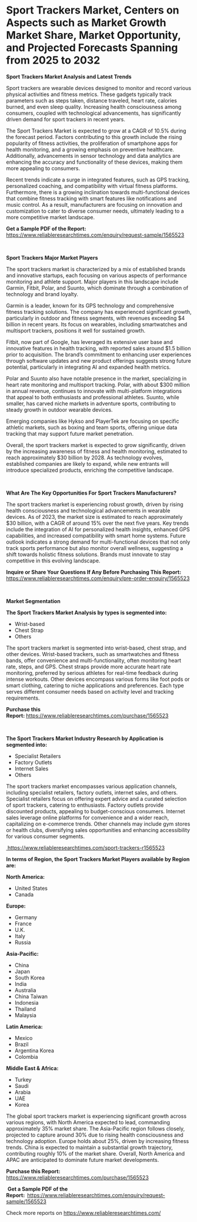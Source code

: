 <p><h1>Sport Trackers Market, Centers on Aspects such as Market Growth Market Share, Market Opportunity, and Projected Forecasts Spanning from 2025 to 2032</h1></p><p><strong>Sport Trackers Market Analysis and Latest Trends</strong></p>
<p><p>Sport trackers are wearable devices designed to monitor and record various physical activities and fitness metrics. These gadgets typically track parameters such as steps taken, distance traveled, heart rate, calories burned, and even sleep quality. Increasing health consciousness among consumers, coupled with technological advancements, has significantly driven demand for sport trackers in recent years.</p><p>The Sport Trackers Market is expected to grow at a CAGR of 10.5% during the forecast period. Factors contributing to this growth include the rising popularity of fitness activities, the proliferation of smartphone apps for health monitoring, and a growing emphasis on preventive healthcare. Additionally, advancements in sensor technology and data analytics are enhancing the accuracy and functionality of these devices, making them more appealing to consumers.</p><p>Recent trends indicate a surge in integrated features, such as GPS tracking, personalized coaching, and compatibility with virtual fitness platforms. Furthermore, there is a growing inclination towards multi-functional devices that combine fitness tracking with smart features like notifications and music control. As a result, manufacturers are focusing on innovation and customization to cater to diverse consumer needs, ultimately leading to a more competitive market landscape.</p></p>
<p><strong>Get a Sample PDF of the Report:&nbsp;</strong> <a href="https://www.reliableresearchtimes.com/enquiry/request-sample/1565523?utm_campaign=2183&utm_medium=2&utm_source=Github&utm_content=ia&utm_term=05022025&utm_id=sport-trackers">https://www.reliableresearchtimes.com/enquiry/request-sample/1565523</a></p>
<p>&nbsp;</p>
<p><strong>Sport Trackers Major Market Players</strong></p>
<p><p>The sport trackers market is characterized by a mix of established brands and innovative startups, each focusing on various aspects of performance monitoring and athlete support. Major players in this landscape include Garmin, Fitbit, Polar, and Suunto, which dominate through a combination of technology and brand loyalty.</p><p>Garmin is a leader, known for its GPS technology and comprehensive fitness tracking solutions. The company has experienced significant growth, particularly in outdoor and fitness segments, with revenues exceeding $4 billion in recent years. Its focus on wearables, including smartwatches and multisport trackers, positions it well for sustained growth.</p><p>Fitbit, now part of Google, has leveraged its extensive user base and innovative features in health tracking, with reported sales around $1.5 billion prior to acquisition. The brand’s commitment to enhancing user experiences through software updates and new product offerings suggests strong future potential, particularly in integrating AI and expanded health metrics.</p><p>Polar and Suunto also have notable presence in the market, specializing in heart rate monitoring and multisport tracking. Polar, with about $300 million in annual revenue, continues to innovate with multi-platform integrations that appeal to both enthusiasts and professional athletes. Suunto, while smaller, has carved niche markets in adventure sports, contributing to steady growth in outdoor wearable devices.</p><p>Emerging companies like Hykso and PlayerTek are focusing on specific athletic markets, such as boxing and team sports, offering unique data tracking that may support future market penetration.</p><p>Overall, the sport trackers market is expected to grow significantly, driven by the increasing awareness of fitness and health monitoring, estimated to reach approximately $30 billion by 2028. As technology evolves, established companies are likely to expand, while new entrants will introduce specialized products, enriching the competitive landscape.</p></p>
<p>&nbsp;</p>
<p><strong>What Are The Key Opportunities For Sport Trackers Manufacturers?</strong></p>
<p><p>The sport trackers market is experiencing robust growth, driven by rising health consciousness and technological advancements in wearable devices. As of 2023, the market size is estimated to reach approximately $30 billion, with a CAGR of around 15% over the next five years. Key trends include the integration of AI for personalized health insights, enhanced GPS capabilities, and increased compatibility with smart home systems. Future outlook indicates a strong demand for multi-functional devices that not only track sports performance but also monitor overall wellness, suggesting a shift towards holistic fitness solutions. Brands must innovate to stay competitive in this evolving landscape.</p></p>
<p><strong>Inquire or Share Your Questions If Any Before Purchasing This Report:</strong> <a href="https://www.reliableresearchtimes.com/enquiry/pre-order-enquiry/1565523?utm_campaign=2183&utm_medium=2&utm_source=Github&utm_content=ia&utm_term=05022025&utm_id=sport-trackers">https://www.reliableresearchtimes.com/enquiry/pre-order-enquiry/1565523</a></p>
<p>&nbsp;</p>
<p><strong>Market Segmentation</strong></p>
<p><strong>The Sport Trackers Market Analysis by types is segmented into:</strong></p>
<p><ul><li>Wrist-based</li><li>Chest Strap</li><li>Others</li></ul></p>
<p><p>The sport trackers market is segmented into wrist-based, chest strap, and other devices. Wrist-based trackers, such as smartwatches and fitness bands, offer convenience and multi-functionality, often monitoring heart rate, steps, and GPS. Chest straps provide more accurate heart rate monitoring, preferred by serious athletes for real-time feedback during intense workouts. Other devices encompass various forms like foot pods or smart clothing, catering to niche applications and preferences. Each type serves different consumer needs based on activity level and tracking requirements.</p></p>
<p><strong>Purchase this Report:&nbsp;</strong><a href="https://www.reliableresearchtimes.com/purchase/1565523?utm_campaign=2183&utm_medium=2&utm_source=Github&utm_content=ia&utm_term=05022025&utm_id=sport-trackers">https://www.reliableresearchtimes.com/purchase/1565523</a></p>
<p>&nbsp;</p>
<p><strong>The Sport Trackers Market Industry Research by Application is segmented into:</strong></p>
<p><ul><li>Specialist Retailers</li><li>Factory Outlets</li><li>Internet Sales</li><li>Others</li></ul></p>
<p><p>The sport trackers market encompasses various application channels, including specialist retailers, factory outlets, internet sales, and others. Specialist retailers focus on offering expert advice and a curated selection of sport trackers, catering to enthusiasts. Factory outlets provide discounted products, appealing to budget-conscious consumers. Internet sales leverage online platforms for convenience and a wider reach, capitalizing on e-commerce trends. Other channels may include gym stores or health clubs, diversifying sales opportunities and enhancing accessibility for various consumer segments.</p></p>
<p><a href="https://www.reliableresearchtimes.com/sport-trackers-r1565523?utm_campaign=2183&utm_medium=2&utm_source=Github&utm_content=ia&utm_term=05022025&utm_id=sport-trackers">&nbsp;https://www.reliableresearchtimes.com/sport-trackers-r1565523</a></p>
<p><strong>In terms of Region, the Sport Trackers Market Players available by Region are:</strong></p>
<p>
    <p> <strong> North America: </strong>
        <ul>
            <li>United States</li>
            <li>Canada</li>
        </ul>
        </p> 
    <p> <strong> Europe: </strong>
        <ul>
            <li>Germany</li>
            <li>France</li>
            <li>U.K.</li>
            <li>Italy</li>
            <li>Russia</li>
        </ul>
        </p> 
    <p> <strong> Asia-Pacific: </strong>
        <ul>
            <li>China</li>
            <li>Japan</li>
            <li>South Korea</li>
            <li>India</li>
            <li>Australia</li>
            <li>China Taiwan</li>
            <li>Indonesia</li>
            <li>Thailand</li>
            <li>Malaysia</li>
        </ul>
        </p> 
    <p> <strong> Latin America: </strong>
        <ul>
            <li>Mexico</li>
            <li>Brazil</li>
            <li>Argentina Korea</li>
            <li>Colombia</li>
        </ul>
        </p> 
    <p> <strong> Middle East & Africa: </strong>
        <ul>
            <li>Turkey</li>
            <li>Saudi</li>
            <li>Arabia</li>
            <li>UAE</li>
            <li>Korea</li>
        </ul>
    </p>
    </p>
<p><p>The global sport trackers market is experiencing significant growth across various regions, with North America expected to lead, commanding approximately 35% market share. The Asia-Pacific region follows closely, projected to capture around 30% due to rising health consciousness and technology adoption. Europe holds about 25%, driven by increasing fitness trends. China is expected to maintain a substantial growth trajectory, contributing roughly 10% of the market share. Overall, North America and APAC are anticipated to dominate future market developments.</p></p>
<p><strong>Purchase this Report: </strong><a href="https://www.reliableresearchtimes.com/purchase/1565523?utm_campaign=2183&utm_medium=2&utm_source=Github&utm_content=ia&utm_term=05022025&utm_id=sport-trackers">https://www.reliableresearchtimes.com/purchase/1565523</a></p>
<p>&nbsp;<strong>Get a Sample PDF of the Report:&nbsp;&nbsp;</strong><a href="https://www.reliableresearchtimes.com/enquiry/request-sample/1565523?utm_campaign=2183&utm_medium=2&utm_source=Github&utm_content=ia&utm_term=05022025&utm_id=sport-trackers">https://www.reliableresearchtimes.com/enquiry/request-sample/1565523</a></p>
<p><strong></strong></p>
<p>Check more reports on <a href="https://www.reliableresearchtimes.com/?utm_campaign=2183&utm_medium=2&utm_source=Github&utm_content=ia&utm_term=05022025&utm_id=sport-trackers">https://www.reliableresearchtimes.com/</a></p>